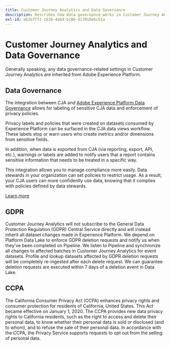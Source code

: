 ```yaml
---
title: Customer Journey Analytics and Data Governance
description: Describes how data governance works in Customer Journey Analytics.
exl-id: ab2b7ff2-c638-4ab4-bc86-d1701bebcb1a
---
```

# Customer Journey Analytics and Data Governance

Generally speaking, any data governance-related settings in Customer Journey Analytics are inherited from Adobe Experience Platform.

## Data Governance

The integration between CJA and [Adobe Experience Platform Data Governance](https://experienceleague.adobe.com/docs/experience-platform/data-governance/home.html?lang=en) allows for labeling of sensitive CJA data and enforcement of privacy policies. 

Privacy labels and policies that were created on datasets consumed by Experience Platform can be surfaced in the CJA data views workflow. These labels stop or warn users who create metrics and/or dimensions from sensitive fields. 

In addition, when data is exported from CJA (via reporting, export, API, etc.), warnings or labels are added to notify users that a report contains sensitive information that needs to be treated in a specific way.

This integration allows you to manage compliance more easily. Data stewards in your organization can set policies to restrict usage. As a result, your CJA users can more confidently use data, knowing that it complies with policies defined by data stewards. 

[Learn more](/help/data-views/data-governance.md)

## GDPR

Customer Journey Analytics will not subscribe to the General Data Protection Regulation (GDPR) Central Service directly and will instead inherit all dataset changes made in Experience Platform. We depend on Platform Data Lake to enforce GDPR deletion requests and notify us when they've been completed on Pipeline. We listen to Pipeline and synchronize all changes to affected batches in Customer Journey Analytics for event datasets. Profile and lookup datasets affected by GDPR deletion requests will be completely re-ingested after each delete request. We can guarantee deletion requests are executed within 7 days of a deletion event in Data Lake.

## CCPA

The California Consumer Privacy Act (CCPA) enhances privacy rights and consumer protection for residents of California, United States. This Act became effective on January 1, 2020.
The CCPA provides new data privacy rights to California residents, such as the right to access and delete their personal data, to know whether their personal data is sold or disclosed (and to whom), and to refuse the sale of their personal data.
In accordance with the CCPA, the Privacy Service supports requests to opt out from the selling of personal data.
